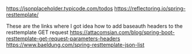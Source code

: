 https://jsonplaceholder.typicode.com/todos
https://reflectoring.io/spring-resttemplate/

These are the links where I got idea how to add baseauth headers to the resttemplate GET request
https://attacomsian.com/blog/spring-boot-resttemplate-get-request-parameters-headers
https://www.baeldung.com/spring-resttemplate-json-list